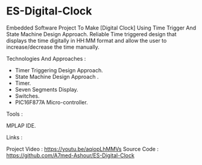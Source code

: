 # ES-Digital-Clock
Embedded Software Project To Make [Digital Clock] Using Time Trigger And State Machine Design Approach. 
Reliable Time triggered design that displays the time digitally in HH:MM format and allow the user to increase/decrease the time manually.

Technologies And Approaches :

- Timer Triggering Design Approach.
- State Machine Design Approach .
- Timer.
- Seven Segments Display.
- Switches.
- PIC16F877A Micro-controller.

Tools :

MPLAP IDE.

Links :

Project Video : https://youtu.be/aqiopLhMMVs
Source Code : https://github.com/A7med-Ashour/ES-Digital-Clock

